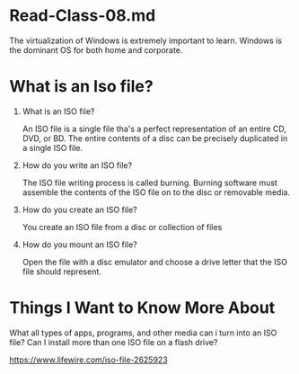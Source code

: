 # Read-Class-08.md

The virtualization of Windows is extremely important to learn. Windows is the dominant OS for both home and corporate.

# What is an Iso file?

1. What is an ISO file?

   An ISO file is a single file tha's a perfect representation of an entire CD, DVD, or BD. The entire contents of a disc can be precisely duplicated in a single ISO file.

2. How do you write an ISO file?

   The ISO file writing process is called burning. Burning software must assemble the contents of the ISO file on to the disc or removable media.

3. How do you create an ISO file?

   You create an ISO file from a disc or collection of files

4. How do you mount an ISO file?

   Open the file with a disc emulator and choose a drive letter that the ISO file should represent.


# Things I Want to Know More About

What all types of apps, programs, and other media can i turn into an ISO file? Can I install more than one ISO file on a flash drive?



https://www.lifewire.com/iso-file-2625923
